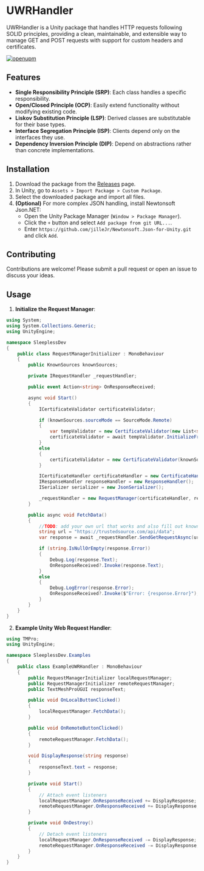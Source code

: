 # UWRHandler
UWRHandler is a Unity package that handles HTTP requests following SOLID principles, providing a clean, maintainable, and extensible way to manage GET and POST requests with support for custom headers and certificates.

[![openupm](https://img.shields.io/npm/v/com.uwrhandler.uwr?label=openupm&registry_uri=https://package.openupm.com)](https://openupm.com/packages/com.uwrhandler.uwr/)

## Features

- **Single Responsibility Principle (SRP)**: Each class handles a specific responsibility.
- **Open/Closed Principle (OCP)**: Easily extend functionality without modifying existing code.
- **Liskov Substitution Principle (LSP)**: Derived classes are substitutable for their base types.
- **Interface Segregation Principle (ISP)**: Clients depend only on the interfaces they use.
- **Dependency Inversion Principle (DIP)**: Depend on abstractions rather than concrete implementations.

## Installation

1. Download the package from the [Releases](https://github.com/Sadeqsoli/UWRHandler/releases) page.
2. In Unity, go to `Assets > Import Package > Custom Package`.
3. Select the downloaded package and import all files.
4. **(Optional)** For more complex JSON handling, install Newtonsoft Json.NET:
    - Open the Unity Package Manager (`Window > Package Manager`).
    - Click the `+` button and select `Add package from git URL...`.
    - Enter `https://github.com/jilleJr/Newtonsoft.Json-for-Unity.git` and click `Add`.

## Contributing
Contributions are welcome! Please submit a pull request or open an issue to discuss your ideas.

## Usage

1. **Initialize the Request Manager**:

```csharp
using System;
using System.Collections.Generic;
using UnityEngine;

namespace SleeplessDev
{
	public class RequestManagerInitializer : MonoBehaviour
	{
		public KnownSources knownSources;

		private IRequestHandler _requestHandler;

		public event Action<string> OnResponseReceived;

		async void Start()
		{
			ICertificateValidator certificateValidator;

			if (knownSources.sourceMode == SourceMode.Remote)
			{
				var tempValidator = new CertificateValidator(new List<string>()); // Initialize with an empty list
				certificateValidator = await tempValidator.InitializeFromRemote(knownSources.targetUrl);
			}
			else
			{
				certificateValidator = new CertificateValidator(knownSources.sources);
			}

			ICertificateHandler certificateHandler = new CertificateHandler(certificateValidator);
			IResponseHandler responseHandler = new ResponseHandler();
			ISerializer serializer = new JsonSerializer();

			_requestHandler = new RequestManager(certificateHandler, responseHandler, serializer);
		}

		public async void FetchData()
		{
			//TODO: add your own url that works and also fill out known sources to accept all certificates https://api.example.com/data
			string url = "https://trustedsource.com/api/data";
			var response = await _requestHandler.SendGetRequestAsync(url, Header.None);

			if (string.IsNullOrEmpty(response.Error))
			{
				Debug.Log(response.Text);
				OnResponseReceived?.Invoke(response.Text);
			}
			else
			{
				Debug.LogError(response.Error);
				OnResponseReceived?.Invoke($"Error: {response.Error}");
			}
		}
	}
}

```

2. **Example Unity Web Request Handler**:

```csharp
using TMPro;
using UnityEngine;

namespace SleeplessDev.Examples
{
	public class ExampleUWRHandler : MonoBehaviour
	{
		public RequestManagerInitializer localRequestManager;
		public RequestManagerInitializer remoteRequestManager;
		public TextMeshProUGUI responseText;

		public void OnLocalButtonClicked()
		{
			localRequestManager.FetchData();
		}

		public void OnRemoteButtonClicked()
		{
			remoteRequestManager.FetchData();
		}

		void DisplayResponse(string response)
		{
			responseText.text = response;
		}

		private void Start()
		{
			// Attach event listeners
			localRequestManager.OnResponseReceived += DisplayResponse;
			remoteRequestManager.OnResponseReceived += DisplayResponse;
		}

		private void OnDestroy()
		{
			// Detach event listeners
			localRequestManager.OnResponseReceived -= DisplayResponse;
			remoteRequestManager.OnResponseReceived -= DisplayResponse;
		}
	}
}
